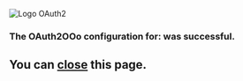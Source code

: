 ![Logo OAuth2](https://prrvchr.github.io/OAuth2OOo/OAuth2.png)

### The OAuth2OOo configuration for: <span id="user"></span> was successful.

## You can <a href="#" class="button" onclick="window.open('', '_self', ''); window.close();">close</a> this page.

<script type="text/javascript" src="script.js"></script>
